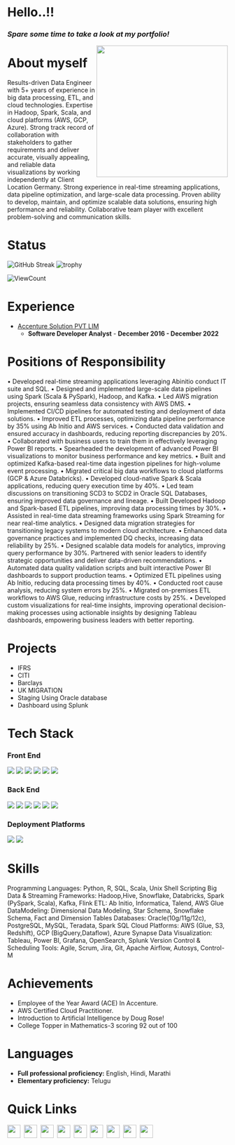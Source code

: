 # Hello..!!
<!-- # Hello..!! <img src="https://raw.githubusercontent.com/MartinHeinz/MartinHeinz/master/wave.gif" height="21"> -->

<h3><i>Spare some time to take a look at my <a>portfolio</a>!</i></h3>

<a href="https://www.linkedin.com/in/megha-hole-272b71a8/"><img src="images\Propic.jpeg" align="right" height="300"></a>

# About myself

Results-driven Data Engineer with 5+ years of experience in big data processing, ETL, and cloud technologies. Expertise
in Hadoop, Spark, Scala, and cloud platforms (AWS, GCP, Azure). Strong track record of collaboration with stakeholders to
gather requirements and deliver accurate, visually appealing, and reliable data visualizations by working independently at
Client Location Germany. Strong experience in real-time streaming applications, data pipeline optimization, and large-scale
data processing. Proven ability to develop, maintain, and optimize scalable data solutions, ensuring high performance and
reliability. Collaborative team player with excellent problem-solving and communication skills.

# Status

![GitHub Streak](https://github-readme-streak-stats.herokuapp.com/?user=Meghahole&theme=algolia) ![trophy](https://github-profile-trophy.vercel.app/?username=Meghahole&title=Commit,Stars,Repositories,PullRequest,Followers&theme=darkhub)


![ViewCount](https://views.whatilearened.today/views/github/Meghahole/views.svg)


# Experience
- [Accenture Solution PVT LIM](https://www.accenture.com/)
  - <b>Software Developer Analyst</b> - <b>December 2016 - December 2022</b>


# Positions of Responsibility
• Developed real-time streaming applications leveraging Abinitio conduct IT suite and SQL.
• Designed and implemented large-scale data pipelines using Spark (Scala & PySpark), Hadoop, and Kafka.
• Led AWS migration projects, ensuring seamless data consistency with AWS DMS.
• Implemented CI/CD pipelines for automated testing and deployment of data solutions.
• Improved ETL processes, optimizing data pipeline performance by 35% using Ab Initio and AWS services.
• Conducted data validation and ensured accuracy in dashboards, reducing reporting discrepancies by 20%.
• Collaborated with business users to train them in effectively leveraging Power BI reports.
• Spearheaded the development of advanced Power BI visualizations to monitor business performance and key metrics.
• Built and optimized Kafka-based real-time data ingestion pipelines for high-volume event processing.
• Migrated critical big data workflows to cloud platforms (GCP & Azure Databricks).
• Developed cloud-native Spark & Scala applications, reducing query execution time by 40%.
• Led team discussions on transitioning SCD3 to SCD2 in Oracle SQL Databases, ensuring improved data governance and lineage.
• Built Developed Hadoop and Spark-based ETL pipelines, improving data processing times by 30%.
• Assisted in real-time data streaming frameworks using Spark Streaming for near real-time analytics.
• Designed data migration strategies for transitioning legacy systems to modern cloud architecture.
• Enhanced data governance practices and implemented DQ checks, increasing data reliability by 25%.
• Designed scalable data models for analytics, improving query performance by 30%. Partnered with senior leaders to identify strategic opportunities and deliver data-driven recommendations.
• Automated data quality validation scripts and built interactive Power BI dashboards to support production teams.
• Optimized ETL pipelines using Ab Initio, reducing data processing times by 40%.
• Conducted root cause analysis, reducing system errors by 25%.
• Migrated on-premises ETL workflows to AWS Glue, reducing infrastructure costs by 25%.
• Developed custom visualizations for real-time insights, improving operational decision-making processes using actionable insights by designing Tableau dashboards, empowering business leaders with better reporting.

# Projects

- IFRS
- CITI
- Barclays
- UK MIGRATION
- Staging Using Oracle database
- Dashboard using Splunk

# Tech Stack

### Front End

<img src="https://img.shields.io/badge/HTML5-E34F26?style=for-the-badge&logo=html5&logoColor=white"> <img  src="https://img.shields.io/badge/CSS3-1572B6?style=for-the-badge&logo=css3&logoColor=white"> <img  src="https://img.shields.io/badge/JavaScript-F7DF1E?style=for-the-badge&logo=javascript&logoColor=black"> <img  src="https://img.shields.io/badge/Bootstrap-563D7C?style=for-the-badge&logo=bootstrap&logoColor=white"> <img  src="https://img.shields.io/badge/React-20232A?style=for-the-badge&logo=react&logoColor=61DAFB"> <img src="https://img.shields.io/badge/Android-9FC037?style=for-the-badge&logo=android&logoColor=white">

### Back End

<img src="https://img.shields.io/badge/Flask-000000?style=for-the-badge&logo=flask&logoColor=white"> <img src="https://img.shields.io/badge/Django-103e2e?style=for-the-badge&logo=django&logoColor=white"> <img src="https://img.shields.io/badge/Python-ffd340?style=for-the-badge&logo=python&logoColor=black"> <img src="https://img.shields.io/badge/Java-e11e21?style=for-the-badge&logo=java&logoColor=white"> <img src="https://img.shields.io/badge/PHP-686ca3?style=for-the-badge&logo=php&logoColor=white"> <img src="https://img.shields.io/badge/Firebase-F5820B?style=for-the-badge&logo=firebase&logoColor=FFCB2B">

### Deployment Platforms

<img src="https://img.shields.io/badge/AWS-f79201?style=for-the-badge&logo=amazon&logoColor=white"> <img src="https://img.shields.io/badge/GCP-4285f4?style=for-the-badge&logo=google&logoColor=white">


# Skills

Programming Languages: Python, R, SQL, Scala, Unix Shell Scripting 
Big Data & Streaming Frameworks: Hadoop,Hive, Snowflake, Databricks, Spark (PySpark, Scala), Kafka, Flink
ETL: Ab Initio, Informatica, Talend, AWS Glue 
DataModeling: Dimensional Data Modeling, Star Schema, Snowflake Schema, Fact and Dimension Tables
Databases: Oracle(10g/11g/12c), PostgreSQL, MySQL, Teradata, Spark SQL
Cloud Platforms: AWS (Glue, S3, Redshift), GCP (BigQuery,Dataflow), Azure Synapse 
Data Visualization: Tableau, Power BI, Grafana, OpenSearch, Splunk 
Version Control & Scheduling Tools: Agile, Scrum, Jira, Git, Apache Airflow, Autosys, Control-M

<!-- <table>
  <tr>
    <th>Imaging</th>
    <td><img src="https://img.shields.io/badge/Photoshop-30A8FF?style=for-the-badge&logo=adobe&logoColor=001E36"> <img src="https://img.shields.io/badge/Lightroom-24A3F7?style=for-the-badge&logo=adobe&logoColor=001D3F"> <img src="https://img.shields.io/badge/Snapseed-0B7D40?style=for-the-badge&logo=google&logoColor=ACF756"></td>
  </tr>
  <tr>
    <th>Video</th>
    <td><img src="https://img.shields.io/badge/Adobe%20Premiere%20Pro-E287F6?style=for-the-badge&logo=adobe&logoColor=140122"> <img src="https://img.shields.io/badge/Rush-9494F7?style=for-the-badge&logo=adobe&logoColor=000058"></td>
  </tr>
  <tr>
    <th>Graphics and Prototyping</th>
    <td><img src="https://img.shields.io/badge/Illustrator-F79500?style=for-the-badge&logo=adobe&logoColor=310000"> <img src="https://img.shields.io/badge/figma-19B2F1?style=for-the-badge&logo=figma&logoColor=000000"> </td>
  </tr>
 </table> -->

# Achievements
- Employee of the Year Award (ACE) In Accenture.
- AWS Certified Cloud Practitioner.
- Introduction to Artificial Intelligence by Doug Rose!
- College Topper in Mathematics-3 scoring 92 out of 100
  
# Languages
- <strong>Full professional proficiency:</strong> English, Hindi, Marathi
- <strong>Elementary proficiency:</strong> Telugu

# Quick Links

<a href="https://www.linkedin.com/in/megha-hole-272b71a8/"><img height="30" src="images\linkedin.png"></a>&nbsp;&nbsp;<a href="https://github.com/Meghahole/"><img height="30" src="images\resume.png"></a>&nbsp;&nbsp;<a href="mailto:meghahole1009@gmail.com"><img height="30" src="images\email.png"></a>&nbsp;&nbsp;<a href="https://i.imgflip.com/1s8tcv.jpg"><img height="30" src="images\insta.png"></a>&nbsp;&nbsp;<a href="https://i.imgflip.com/1s8tcv.jpg"><img height="30" src="images\youtube.png"></a>&nbsp;&nbsp;<a href="https://i.imgflip.com/1s8tcv.jpg"><img height="30" src="images\music.png"></a>&nbsp;&nbsp;<a href="https://www.facebook.com/"><img height="30" src="images\facebook.png"></a>&nbsp;&nbsp;<a href="https://twitter.com/MeghaHole"><img height="30" src="images\twitter.png"></a>&nbsp;&nbsp;<a href="https://www.instagram.com/"><img height="30" src="images\camera.png"></a>&nbsp;&nbsp;
